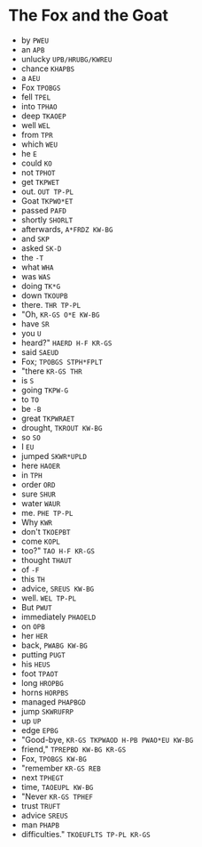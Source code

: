 # The Fox and the Goat

* by `PWEU`
* an `APB`
* unlucky `UPB/HRUBG/KWREU`
* chance `KHAPBS`
* a `AEU`
* Fox `TPOBGS`
* fell `TPEL`
* into `TPHAO`
* deep `TKAOEP`
* well `WEL`
* from `TPR`
* which `WEU`
* he `E`
* could `KO`
* not `TPHOT`
* get `TKPWET`
* out. `OUT TP-PL`
* Goat `TKPWO*ET`
* passed `PAFD`
* shortly `SHORLT`
* afterwards, `A*FRDZ KW-BG`
* and `SKP`
* asked `SK-D`
* the `-T`
* what `WHA`
* was `WAS`
* doing `TK*G`
* down `TKOUPB`
* there. `THR TP-PL`
* "Oh, `KR-GS O*E KW-BG`
* have `SR`
* you `U`
* heard?" `HAERD H-F KR-GS`
* said `SAEUD`
* Fox; `TPOBGS STPH*FPLT`
* "there `KR-GS THR`
* is `S`
* going `TKPW-G`
* to `TO`
* be `-B`
* great `TKPWRAET`
* drought, `TKROUT KW-BG`
* so `SO`
* I `EU`
* jumped `SKWR*UPLD`
* here `HAOER`
* in `TPH`
* order `ORD`
* sure `SHUR`
* water `WAUR`
* me. `PHE TP-PL`
* Why `KWR`
* don't `TKOEPBT`
* come `KOPL`
* too?" `TAO H-F KR-GS`
* thought `THAUT`
* of `-F`
* this `TH`
* advice, `SREUS KW-BG`
* well. `WEL TP-PL`
* But `PWUT`
* immediately `PHAOELD`
* on `OPB`
* her `HER`
* back, `PWABG KW-BG`
* putting `PUGT`
* his `HEUS`
* foot `TPAOT`
* long `HROPBG`
* horns `HORPBS`
* managed `PHAPBGD`
* jump `SKWRUFRP`
* up `UP`
* edge `EPBG`
* "Good-bye, `KR-GS TKPWAOD H-PB PWAO*EU KW-BG`
* friend," `TPREPBD KW-BG KR-GS`
* Fox, `TPOBGS KW-BG`
* "remember `KR-GS REB`
* next `TPHEGT`
* time, `TAOEUPL KW-BG`
* "Never `KR-GS TPHEF`
* trust `TRUFT`
* advice `SREUS`
* man `PHAPB`
* difficulties." `TKOEUFLTS TP-PL KR-GS`

